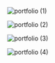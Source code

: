 ![portfolio (1)](https://github.com/user-attachments/assets/70ee4185-3b0a-4023-b0db-3a3a8a6b90c7)

![portfolio (2)](https://github.com/user-attachments/assets/a6d0caff-3093-4c35-95ac-c87a194be4f0)

![portfolio (3)](https://github.com/user-attachments/assets/850e18c6-1349-46d8-a022-b8f7a4b76e58)

![portfolio (4)](https://github.com/user-attachments/assets/572dbf52-cbed-4ade-a225-3b05b16df8de)
